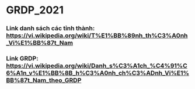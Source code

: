 # GRDP_2021
### Link danh sách các tỉnh thành: https://vi.wikipedia.org/wiki/T%E1%BB%89nh_th%C3%A0nh_Vi%E1%BB%87t_Nam
### Link GRDP: https://vi.wikipedia.org/wiki/Danh_s%C3%A1ch_%C4%91%C6%A1n_v%E1%BB%8B_h%C3%A0nh_ch%C3%ADnh_Vi%E1%BB%87t_Nam_theo_GRDP
